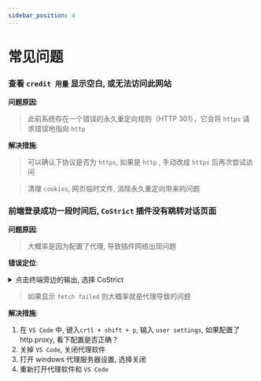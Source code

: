 ```yaml
---
sidebar_position: 4
---
```



# 常见问题




### 查看 `credit 用量` 显示空白, 或无法访问此网站


**问题原因**: 
> 此前系统存在一个错误的永久重定向规则（HTTP 301），它会将 `https` 请求错误地指向 `http`

**解决措施**:

> 可以确认下协议是否为 `https`, 如果是 `http` , 手动改成 `https` 后再次尝试访问

> 清理 `cookies`, 网页临时文件, 消除永久重定向带来的问题


### 前端登录成功一段时间后, `CoStrict` 插件没有跳转对话页面

**问题原因**: 
> 大概率是因为配置了代理, 导致插件网络出现问题

**错误定位**:


<details>
  <summary> 点击终端旁边的输出, 选择 CoStrict </summary>

![img.png](FAQ-img/proxy-err.png)

</details>


> 如果显示 `fetch failed` 则大概率就是代理导致的问题

**解决措施**:

1. 在 `VS Code` 中,  键入`crtl + shift + p`, 输入 `user settings`, 如果配置了 http.proxy, 看下配置是否正确？
2. 关掉 `VS Code`, 关闭代理软件
3. 打开 windows 代理服务器设置, 选择关闭
4. 重新打开代理软件和 `VS Code`
